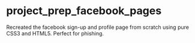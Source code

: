 # project_prep_facebook_pages
Recreated the facebook sign-up and profile page from scratch using pure CSS3 and HTML5. Perfect for phishing.

